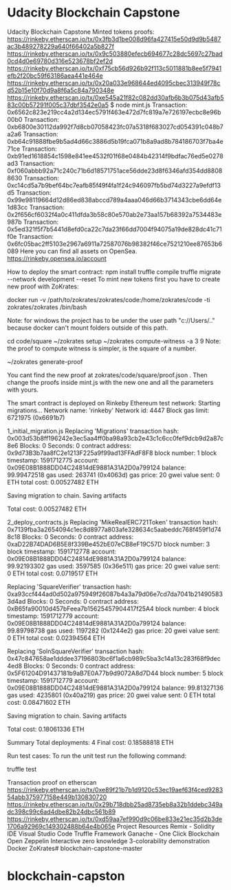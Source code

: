 # Udacity Blockchain Capstone

Udacity Blockchain Capstone
Minted tokens proofs:
https://rinkeby.etherscan.io/tx/0x3fb3d1be008d96fa427415e50d9d9b5487ac3b489278229a640f66402a5b827f
https://rinkeby.etherscan.io/tx/0x9c503880efecb694677c28dc5697c27bad0cd4d0e69780d316e523678bf2ef2d
https://rinkeby.etherscan.io/tx/0xf75cb56d926b92f113c5011881b8ee5f7941efb2f20bc59f63186aea441e464e
https://rinkeby.etherscan.io/tx/0x20a033e968644ed4095cbec313949f78cd52b15e10f70d9a8f6a5c84a790348e
https://rinkeby.etherscan.io/tx/0xe545a21f82c082dd30afb6b3b075d43afb583c00b57291f005c37dbf3542e0a5
$ node mint.js
Transaction: 0x6562c823e219cc4a2d134ec5791f463e472d7fc819a7e726197ecbc8e96b00b0
Transaction: 0xb6800e30112da992f7d8cb07058423fc07a5318f683027cd054391c048b7a2a6
Transaction: 0xb64c91888fbe9b5ad4d66c3886d5b19fca071b8a9ad8b784186703f7ba4e71ce
Transaction: 0xb91ed1618854c1598e841ee4532f01f68e0484b42314f9bdfac76ed5e0278ad3
Transaction: 0xf060abbb92a71c240c71b6d18571751ace56dde23d8f6346afd354dd88088630
Transaction: 0xc14cd5a7b9bef64bc7eafb85f49f4fa1f24c946097fb5bd74d3227a9efdf13d5
Transaction: 0x99e98119664d12d86ed838abccd789a4aaa046d66b3714343cbe6dd64e1d83cc
Transaction: 0x2f656cf6032f4a0c411dfda3b58c80e570ab2e73aa157b68392a7534483e987b
Transaction: 0x5ed321f5f7b5441d8efd0ca22c7da23f66dd7004f94075a19de828dc41c71f0e
Transaction: 0x6fc05bac2ff5103e2967a6911a72587076b98382f46ce7521210ee87653b6089
Here you can find all assets on OpenSea.
https://rinkeby.opensea.io/account

How to deploy the smart contract:
npm install
truffle compile
truffle migrate --network development --reset
To mint new tokens first you have to create new proof with ZoKrates:

docker run -v /path/to/zokrates/zokrates/code:/home/zokrates/code -ti zokrates/zokrates /bin/bash

Note: for windows the project has to be under the user path "c://Users/.." because docker can't mount folders outside of this path.

cd code/square
~/zokrates setup
~/zokrates compute-witness -a 3 9
Note: the proof to compute witness is simpler, is the square of a number.

~/zokrates generate-proof

You cant find the new proof at zokrates/code/square/proof.json . Then change the proofs inside mint.js with the new one and all the parameters with yours.

The smart contract is deployed on Rinkeby Ethereum test network:
Starting migrations...
Network name: 'rinkeby' Network id: 4447 Block gas limit: 6721975 (0x6691b7)

1_initial_migration.js
Replacing 'Migrations'
transaction hash: 0x003d53b8ff196242e3ec5aa4ff0ba98a93cb2e43c1c6cc0fef9dcb9d2a87c8e6 Blocks: 0 Seconds: 0 contract address: 0x9d73B3b7aa8fC2e1213F225a9f99ad13FFAdF8F8 block number: 1 block timestamp: 1591712775 account: 0x09E08B1888DD04C24814dE9881A31A2D0a799124 balance: 99.99472518 gas used: 263741 (0x4063d) gas price: 20 gwei value sent: 0 ETH total cost: 0.00527482 ETH

Saving migration to chain. Saving artifacts

Total cost: 0.00527482 ETH

2_deploy_contracts.js
Replacing 'MikeRealERC721Token'
transaction hash: 0x7139fba3a2654094c1ec8d8977a803afe328634c5aabeddc768f459f1d748c18 Blocks: 0 Seconds: 0 contract address: 0xaD22B74DAD6B5E8f339Be452bE07eCB8eF19C57D block number: 3 block timestamp: 1591712778 account: 0x09E08B1888DD04C24814dE9881A31A2D0a799124 balance: 99.92193302 gas used: 3597585 (0x36e511) gas price: 20 gwei value sent: 0 ETH total cost: 0.0719517 ETH

Replacing 'SquareVerifier'
transaction hash: 0xa93ccf444ad0d502a975949f26087b4a3a79d06e7cd7da7041b214905833d4ad Blocks: 0 Seconds: 0 contract address: 0xB65fa90010d457bFeea7b15625457904417f25A4 block number: 4 block timestamp: 1591712779 account: 0x09E08B1888DD04C24814dE9881A31A2D0a799124 balance: 99.89798738 gas used: 1197282 (0x1244e2) gas price: 20 gwei value sent: 0 ETH total cost: 0.02394564 ETH

Replacing 'SolnSquareVerifier'
transaction hash: 0x47c847658ae1dddee37196803bc6f1a6cb989c5ba3c14a13c283f68f9dec4ed8 Blocks: 0 Seconds: 0 contract address: 0x5F61204D91437181b9aB7E0A77b9d9072A8d7D44 block number: 5 block timestamp: 1591712779 account: 0x09E08B1888DD04C24814dE9881A31A2D0a799124 balance: 99.81327136 gas used: 4235801 (0x40a219) gas price: 20 gwei value sent: 0 ETH total cost: 0.08471602 ETH

Saving migration to chain. Saving artifacts

Total cost: 0.18061336 ETH

Summary
Total deployments: 4 Final cost: 0.18588818 ETH

Run test cases:
To run the unit test run the following command:

truffle test

Transaction proof on etherscan
https://rinkeby.etherscan.io/tx/0xe89f21b7b1d9120c53ec19aef63f4ced928354abb375977158e449b130830720
https://rinkeby.etherscan.io/tx/0x29b718dbb25ad8735eb8a32b1ddebc349adc398c99c6ad4dbe82b24dbc561b89
https://rinkeby.etherscan.io/tx/0xd59aa7ef990d9c06be833e21ec35d2b3de1706a92969c149302488b64e4b065e
Project Resources
Remix - Solidity IDE
Visual Studio Code
Truffle Framework
Ganache - One Click Blockchain
Open Zeppelin
Interactive zero knowledge 3-colorability demonstration
Docker
ZoKrates# blockchain-capstone-master

# blockchain-capston


